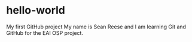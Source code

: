 # hello-world
My first GitHub project
My name is Sean Reese and I am learning Git and GitHub for the EAI OSP project.
